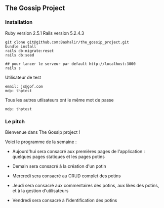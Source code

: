 ## The Gossip Project

### Installation

Ruby version 2.5.1
Rails version 5.2.4.3

    git clone git@github.com:Bashalir/the_gossip_project.git
    bundle install
    rails db:migrate:reset
    rails db:seed

    ## pour lancer le serveur par default http://localhost:3000 
    rails s


Utilisateur de test 

    email: js@gof.com
    mdp: thptest

Tous les autres utlisateurs ont le même mot de passe

    mdp: thptest

### Le pitch

Bienvenue dans The Gossip project ! 

Voici le programme de la semaine :

* Aujourd'hui sera consacré aux premières pages de l'application : quelques pages statiques et les pages potins

* Demain sera consacré à la création d'un potin

* Mercredi sera consacré au CRUD complet des potins

* Jeudi sera consacré aux commentaires des potins, aux likes des potins, et à la gestion d'utilisateurs

* Vendredi sera consacré à l'identification des potins

